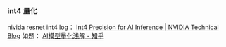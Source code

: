 ### int4 量化
nivida resnet int4 log：
[Int4 Precision for AI Inference | NVIDIA Technical Blog](https://developer.nvidia.com/blog/int4-for-ai-inference/)
如题：
[AI模型量化浅解 - 知乎](https://zhuanlan.zhihu.com/p/157633225)